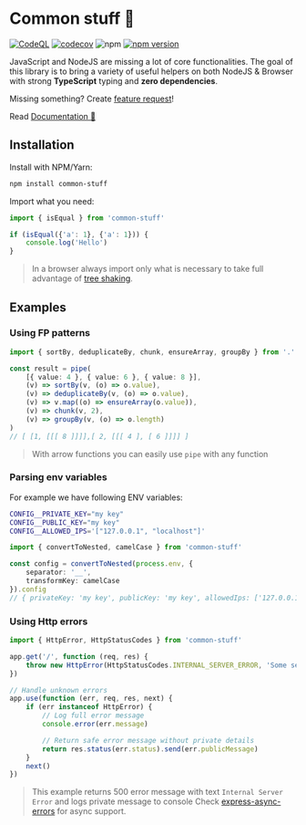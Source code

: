 # Common stuff 🔨

[![CodeQL](https://github.com/KiraLT/common-stuff/actions/workflows/codeql-analysis.yml/badge.svg)](https://github.com/KiraLT/common-stuff/actions/workflows/codeql-analysis.yml)
[![codecov](https://codecov.io/gh/KiraLT/common-stuff/branch/main/graph/badge.svg?token=E599EPAOPM)](https://codecov.io/gh/KiraLT/common-stuff)
![npm](https://img.shields.io/npm/dt/common-stuff)
[![npm version](https://badge.fury.io/js/common-stuff.svg)](https://www.npmjs.com/package/common-stuff)

JavaScript and NodeJS are missing a lot of core functionalities. The goal of this library is to bring a variety of useful helpers on both NodeJS & Browser with strong **TypeScript** typing and **zero dependencies**.

Missing something? Create [feature request](https://github.com/KiraLT/common-stuff/issues/new)!

Read [Documentation 📘](https://kiralt.github.io/common-stuff/)

## Installation

Install with NPM/Yarn:

```bash
npm install common-stuff
```

Import what you need:

```typescript
import { isEqual } from 'common-stuff'

if (isEqual({'a': 1}, {'a': 1})) {
    console.log('Hello')
}
```

> In a browser always import only what is necessary to take full advantage of [tree shaking](https://developers.google.com/web/fundamentals/performance/optimizing-javascript/tree-shaking).

## Examples

### Using FP patterns

```typescript
import { sortBy, deduplicateBy, chunk, ensureArray, groupBy } from '.'

const result = pipe(
    [{ value: 4 }, { value: 6 }, { value: 8 }],
    (v) => sortBy(v, (o) => o.value),
    (v) => deduplicateBy(v, (o) => o.value),
    (v) => v.map((o) => ensureArray(o.value)),
    (v) => chunk(v, 2),
    (v) => groupBy(v, (o) => o.length)
)
// [ [1, [[[ 8 ]]]],[ 2, [[[ 4 ], [ 6 ]]]] ]
```

> With arrow functions you can easily use `pipe` with any function

### Parsing env variables

For example we have following ENV variables:

```bash
CONFIG__PRIVATE_KEY="my key"
CONFIG__PUBLIC_KEY="my key"
CONFIG__ALLOWED_IPS='["127.0.0.1", "localhost"]'
```

```typescript
import { convertToNested, camelCase } from 'common-stuff'

const config = convertToNested(process.env, {
    separator: '__',
    transformKey: camelCase
}).config
// { privateKey: 'my key', publicKey: 'my key', allowedIps: ['127.0.0.1', 'localhost'] }
```

### Using Http errors

```typescript
import { HttpError, HttpStatusCodes } from 'common-stuff'

app.get('/', function (req, res) {
    throw new HttpError(HttpStatusCodes.INTERNAL_SERVER_ERROR, 'Some secret error message')
})

// Handle unknown errors
app.use(function (err, req, res, next) {
    if (err instanceof HttpError) {
        // Log full error message
        console.error(err.message)

        // Return safe error message without private details
        return res.status(err.status).send(err.publicMessage)
    }
    next()
})
```

> This example returns 500 error message with text `Internal Server Error` and logs private message to console
> Check [express-async-errors](https://www.npmjs.com/package/express-async-errors) for async support.
